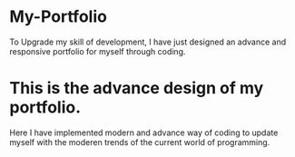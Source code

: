 # My-Portfolio
To Upgrade my skill of development, I have just designed an advance and responsive portfolio for myself through coding.

# This is the advance design of my portfolio.
Here I have implemented modern and advance way of coding to update myself with the moderen trends of the current world of programming.
